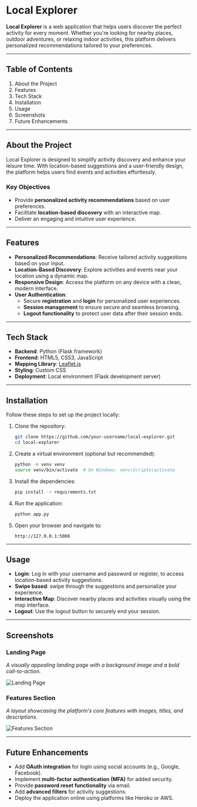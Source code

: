 
# Local Explorer

**Local Explorer** is a web application that helps users discover the perfect activity for every moment. 
Whether you're looking for nearby places, outdoor adventures, or relaxing indoor activities, 
this platform delivers personalized recommendations tailored to your preferences.

---

## Table of Contents
1. About the Project  
2. Features  
3. Tech Stack  
4. Installation  
5. Usage  
6. Screenshots  
7. Future Enhancements  

---

## About the Project

Local Explorer is designed to simplify activity discovery and enhance your leisure time. 
With location-based suggestions and a user-friendly design, the platform helps users find events and activities effortlessly.

### Key Objectives
- Provide **personalized activity recommendations** based on user preferences.
- Facilitate **location-based discovery** with an interactive map.
- Deliver an engaging and intuitive user experience.

---

## Features
- **Personalized Recommendations**: Receive tailored activity suggestions based on your input.
- **Location-Based Discovery**: Explore activities and events near your location using a dynamic map.
- **Responsive Design**: Access the platform on any device with a clean, modern interface.
- **User Authentication**:  
  - Secure **registration** and **login** for personalized user experiences.
  - **Session management** to ensure secure and seamless browsing.
  - **Logout functionality** to protect user data after their session ends.

---

## Tech Stack
- **Backend**: Python (Flask framework)  
- **Frontend**: HTML5, CSS3, JavaScript  
- **Mapping Library**: [Leaflet.js](https://leafletjs.com/)  
- **Styling**: Custom CSS
- **Deployment**: Local environment (Flask development server)

---

## Installation

Follow these steps to set up the project locally:

1. Clone the repository:
   ```bash
   git clone https://github.com/your-username/local-explorer.git
   cd local-explorer
   ```

2. Create a virtual environment (optional but recommended):
   ```bash
   python -m venv venv
   source venv/bin/activate  # On Windows: venv\Scripts\activate
   ```

3. Install the dependencies:
   ```bash
   pip install -r requirements.txt
   ```

4. Run the application:
   ```bash
   python app.py
   ```

7. Open your browser and navigate to:
   ```
   http://127.0.0.1:5000
   ```

---

## Usage

- **Login**: Log in with your username and password or register, to access location-based activity suggestions.
- **Swipe based**: swipe through the suggestions and personalize your experience.  
- **Interactive Map**: Discover nearby places and activities visually using the map interface.  
- **Logout**: Use the logout button to securely end your session.

---

## Screenshots

### Landing Page
_A visually appealing landing page with a background image and a bold call-to-action._

![Landing Page](https://via.placeholder.com/800x400)  

### Features Section
_A layout showcasing the platform's core features with images, titles, and descriptions._

![Features Section](https://via.placeholder.com/800x400)  

---

## Future Enhancements

- Add **OAuth integration** for login using social accounts (e.g., Google, Facebook).  
- Implement **multi-factor authentication (MFA)** for added security.  
- Provide **password reset functionality** via email.  
- Add **advanced filters** for activity suggestions.  
- Deploy the application online using platforms like Heroku or AWS.


